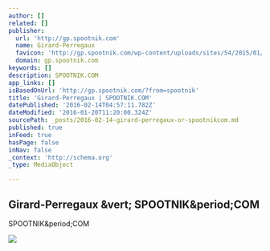 ```yaml
---
author: []
related: []
publisher:
  url: 'http://gp.spootnik.com'
  name: Girard-Perregaux
  favicon: 'http://gp.spootnik.com/wp-content/uploads/sites/54/2015/01/favicon.png'
  domain: gp.spootnik.com
keywords: []
description: SPOOTNIK.COM
app_links: []
isBasedOnUrl: 'http://gp.spootnik.com/?from=spootnik'
title: 'Girard-Perregaux | SPOOTNIK.COM'
datePublished: '2016-02-14T04:57:11.782Z'
dateModified: '2016-01-20T11:20:00.324Z'
sourcePath: _posts/2016-02-14-girard-perregaux-or-spootnikcom.md
published: true
inFeed: true
hasPage: false
inNav: false
_context: 'http://schema.org'
_type: MediaObject

---
```

<article style=""><h1>Girard-Perregaux &amp;vert; SPOOTNIK&amp;period;COM</h1><p>SPOOTNIK&amp;period;COM</p><img src="http://gp.spootnik.com/wp-content/uploads/sites/54/2015/05/cover2.jpg" /></article>